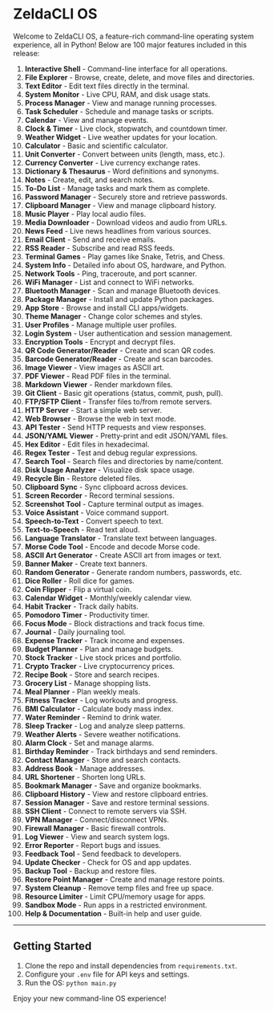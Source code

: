 # ZeldaCLI OS

Welcome to ZeldaCLI OS, a feature-rich command-line operating system experience, all in Python! Below are 100 major features included in this release:

1. **Interactive Shell** - Command-line interface for all operations.
2. **File Explorer** - Browse, create, delete, and move files and directories.
3. **Text Editor** - Edit text files directly in the terminal.
4. **System Monitor** - Live CPU, RAM, and disk usage stats.
5. **Process Manager** - View and manage running processes.
6. **Task Scheduler** - Schedule and manage tasks or scripts.
7. **Calendar** - View and manage events.
8. **Clock & Timer** - Live clock, stopwatch, and countdown timer.
9. **Weather Widget** - Live weather updates for your location.
10. **Calculator** - Basic and scientific calculator.
11. **Unit Converter** - Convert between units (length, mass, etc.).
12. **Currency Converter** - Live currency exchange rates.
13. **Dictionary & Thesaurus** - Word definitions and synonyms.
14. **Notes** - Create, edit, and search notes.
15. **To-Do List** - Manage tasks and mark them as complete.
16. **Password Manager** - Securely store and retrieve passwords.
17. **Clipboard Manager** - View and manage clipboard history.
18. **Music Player** - Play local audio files.
19. **Media Downloader** - Download videos and audio from URLs.
20. **News Feed** - Live news headlines from various sources.
21. **Email Client** - Send and receive emails.
22. **RSS Reader** - Subscribe and read RSS feeds.
23. **Terminal Games** - Play games like Snake, Tetris, and Chess.
24. **System Info** - Detailed info about OS, hardware, and Python.
25. **Network Tools** - Ping, traceroute, and port scanner.
26. **WiFi Manager** - List and connect to WiFi networks.
27. **Bluetooth Manager** - Scan and manage Bluetooth devices.
28. **Package Manager** - Install and update Python packages.
29. **App Store** - Browse and install CLI apps/widgets.
30. **Theme Manager** - Change color schemes and styles.
31. **User Profiles** - Manage multiple user profiles.
32. **Login System** - User authentication and session management.
33. **Encryption Tools** - Encrypt and decrypt files.
34. **QR Code Generator/Reader** - Create and scan QR codes.
35. **Barcode Generator/Reader** - Create and scan barcodes.
36. **Image Viewer** - View images as ASCII art.
37. **PDF Viewer** - Read PDF files in the terminal.
38. **Markdown Viewer** - Render markdown files.
39. **Git Client** - Basic git operations (status, commit, push, pull).
40. **FTP/SFTP Client** - Transfer files to/from remote servers.
41. **HTTP Server** - Start a simple web server.
42. **Web Browser** - Browse the web in text mode.
43. **API Tester** - Send HTTP requests and view responses.
44. **JSON/YAML Viewer** - Pretty-print and edit JSON/YAML files.
45. **Hex Editor** - Edit files in hexadecimal.
46. **Regex Tester** - Test and debug regular expressions.
47. **Search Tool** - Search files and directories by name/content.
48. **Disk Usage Analyzer** - Visualize disk space usage.
49. **Recycle Bin** - Restore deleted files.
50. **Clipboard Sync** - Sync clipboard across devices.
51. **Screen Recorder** - Record terminal sessions.
52. **Screenshot Tool** - Capture terminal output as images.
53. **Voice Assistant** - Voice command support.
54. **Speech-to-Text** - Convert speech to text.
55. **Text-to-Speech** - Read text aloud.
56. **Language Translator** - Translate text between languages.
57. **Morse Code Tool** - Encode and decode Morse code.
58. **ASCII Art Generator** - Create ASCII art from images or text.
59. **Banner Maker** - Create text banners.
60. **Random Generator** - Generate random numbers, passwords, etc.
61. **Dice Roller** - Roll dice for games.
62. **Coin Flipper** - Flip a virtual coin.
63. **Calendar Widget** - Monthly/weekly calendar view.
64. **Habit Tracker** - Track daily habits.
65. **Pomodoro Timer** - Productivity timer.
66. **Focus Mode** - Block distractions and track focus time.
67. **Journal** - Daily journaling tool.
68. **Expense Tracker** - Track income and expenses.
69. **Budget Planner** - Plan and manage budgets.
70. **Stock Tracker** - Live stock prices and portfolio.
71. **Crypto Tracker** - Live cryptocurrency prices.
72. **Recipe Book** - Store and search recipes.
73. **Grocery List** - Manage shopping lists.
74. **Meal Planner** - Plan weekly meals.
75. **Fitness Tracker** - Log workouts and progress.
76. **BMI Calculator** - Calculate body mass index.
77. **Water Reminder** - Remind to drink water.
78. **Sleep Tracker** - Log and analyze sleep patterns.
79. **Weather Alerts** - Severe weather notifications.
80. **Alarm Clock** - Set and manage alarms.
81. **Birthday Reminder** - Track birthdays and send reminders.
82. **Contact Manager** - Store and search contacts.
83. **Address Book** - Manage addresses.
84. **URL Shortener** - Shorten long URLs.
85. **Bookmark Manager** - Save and organize bookmarks.
86. **Clipboard History** - View and restore clipboard entries.
87. **Session Manager** - Save and restore terminal sessions.
88. **SSH Client** - Connect to remote servers via SSH.
89. **VPN Manager** - Connect/disconnect VPNs.
90. **Firewall Manager** - Basic firewall controls.
91. **Log Viewer** - View and search system logs.
92. **Error Reporter** - Report bugs and issues.
93. **Feedback Tool** - Send feedback to developers.
94. **Update Checker** - Check for OS and app updates.
95. **Backup Tool** - Backup and restore files.
96. **Restore Point Manager** - Create and manage restore points.
97. **System Cleanup** - Remove temp files and free up space.
98. **Resource Limiter** - Limit CPU/memory usage for apps.
99. **Sandbox Mode** - Run apps in a restricted environment.
100. **Help & Documentation** - Built-in help and user guide.

---

## Getting Started

1. Clone the repo and install dependencies from `requirements.txt`.
2. Configure your `.env` file for API keys and settings.
3. Run the OS: `python main.py`

Enjoy your new command-line OS experience!